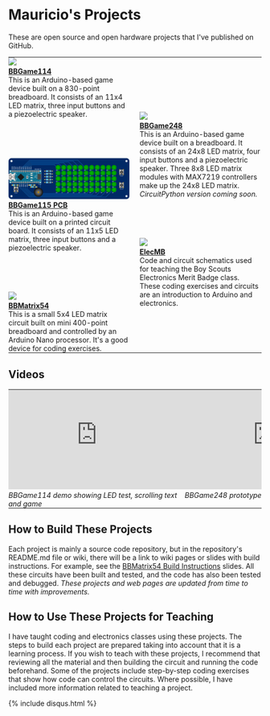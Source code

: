 # Mauricio's Projects

These are open source and open hardware projects that I've published on GitHub.

<table style="border:none;margin:0px;padding:0px;"><tr style="border:none;margin:0px;padding:0px;"><td style="border:none;margin:0px;padding:0px;" width=390px>

<a href="https://mtejada11.github.io/bbgame114">
<img src="https://github.com/mtejada11/BBGame114/raw/doc/Build/BBGame114.png" width=380px><br>
<b>BBGame114</b>
</a><br>
This is an Arduino-based game device built on a 830-point breadboard. It consists of an 11x4 LED matrix, three input 
buttons and a piezoelectric speaker.

<br><br><br>

<a href="https://github.com/mtejada11/BBGame115">
<img src="https://github.com/mtejada11/BBGame115/raw/master/PCB/bbgame115_pcb_assembled.png" width=380px><br>
<b>BBGame115 PCB</b>
</a><br>
This is an Arduino-based game device built on a printed circuit board. It consists of an 11x5 LED matrix, three input buttons and a piezoelectric speaker.

<br><br><br>

<a href="https://github.com/mtejada11/BBMatrix54">
<img src="https://github.com/mtejada11/BBMatrix54/raw/doc/Build/BBMatrix54.png" width=190px><br>
<b>BBMatrix54</b>
</a><br>
This is a small 5x4 LED matrix circuit built on mini 400-point breadboard and controlled by an Arduino Nano processor. 
It's a good device for coding exercises.

</td><td style="border:none;margin:0px;padding:0px;" width=40px></td><td style="border:none;margin:0px;padding:0px;" width=390px>

<br>

<a href="https://mtejada11.github.io/bbgame248">
<img src="https://github.com/mtejada11/BBGame248/raw/master/Build/BBGame248.png" width=380px><br>
<b>BBGame248</b>
</a><br>
This is an Arduino-based game device built on a breadboard. It consists of an 24x8 LED matrix, four input buttons 
and a piezoelectric speaker. Three 8x8 LED matrix modules with MAX7219 controllers make up the 24x8 LED matrix. <i>CircuitPython version coming soon.</i>


<br><br><br>

<a href="https://github.com/mtejada11/ElecMB">
<img src="https://github.com/mtejada11/ElecMB/raw/master/Circuit_2_BreadboardLayout.png" width=250px><br>
<b>ElecMB</b>
</a><br>
Code and circuit schematics used for teaching the Boy Scouts Electronics Merit Badge class. These coding exercises and circuits are an introduction to Arduino and electronics.


</td></tr></table>

## Videos

<table style="border:none;margin:0px;padding:0px;"><tr style="border:none;margin:0px;padding:0px;vertical-align:top;"><td style="border:none;margin:0px;padding:0px;vertical-align:top;" width=390px>

<iframe src="https://player.vimeo.com/video/450582621" width=351px height=198px frameborder=0 allow="autoplay;fullscreen" allowfullscreen></iframe><br>
<i>BBGame114 demo showing LED test, scrolling text and game</i>

</td><td style="border:none;margin:0px;padding:0px;" width=40px></td><td style="border:none;margin:0px;padding:0px;vertical-align:top;" width=390px>

<iframe src="https://player.vimeo.com/video/450081187" width=351px height=198px frameborder=0 allow="autoplay;fullscreen" allowfullscreen></iframe><br>
<i>BBGame248 prototype demo</i>

</td></tr></table>

## How to Build These Projects

Each project is mainly a source code repository, but in the repository's README.md file or wiki, there will be a link to wiki pages or slides with build instructions. For example, see the [BBMatrix54 Build Instructions](http://bit.ly/2JhGEmI) slides. All these circuits have been built and tested, and the code has also been tested and debugged. <i>These projects and web pages are updated from time to time with improvements.</i>

## How to Use These Projects for Teaching

I have taught coding and electronics classes using these projects. The steps to build each project are prepared taking into account that it is a learning process. If you wish to teach with these projects, I recommend that reviewing all the material and then building the circuit and running the code beforehand. Some of the projects include step-by-step coding exercises that show how code can control the circuits. Where possible, I have included more information related to teaching a project.

{% include disqus.html %}
